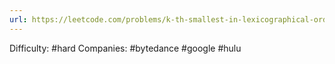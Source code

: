 ```yaml
---
url: https://leetcode.com/problems/k-th-smallest-in-lexicographical-order
---
```


Difficulty: #hard
Companies: #bytedance #google #hulu